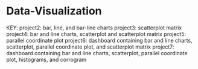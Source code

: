# Data-Visualization
KEY:  project2: bar, line, and bar-line charts
      project3: scatterplot matrix
      project4: bar and line charts, scatterplot and scatterplot matrix
      project5: parallel coordinate plot
      project6: dashboard containing bar and line charts, scatterplot, parallel coordinate plot, and scatterplot matrix
      project7: dashboard containing bar and line charts, scatterplot, parallel coordinate plot, histograms, and corrogram
